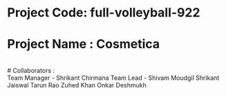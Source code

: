 # Project Code:  full-volleyball-922
# Project Name : Cosmetica
<br/>
# Collaborators :
<br/>
Team Manager - Shrikant  Chirmana
Team Lead - Shivam Moudgil
Shrikant Jaiswal
Tarun Rao
Zuhed Khan
Onkar Deshmukh

